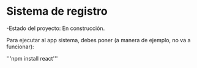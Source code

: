 <h1>Sistema de registro</h1>

-Estado del proyecto: En construcción.

Para ejecutar al app sistema, debes poner (a manera de ejemplo, no va a funcionar):

'''npm install react'''
